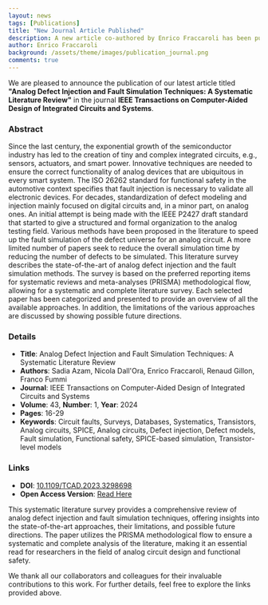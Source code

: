 ```yaml
---
layout: news
tags: [Publications]
title: "New Journal Article Published"
description: A new article co-authored by Enrico Fraccaroli has been published in IEEE Transactions on Computer-Aided Design of Integrated Circuits and Systems.
author: Enrico Fraccaroli
background: /assets/theme/images/publication_journal.png
comments: true
---
```


We are pleased to announce the publication of our latest article titled
**"Analog Defect Injection and Fault Simulation Techniques: A Systematic
Literature Review"** in the journal **IEEE Transactions on Computer-Aided Design
of Integrated Circuits and Systems**.

### Abstract

Since the last century, the exponential growth of the semiconductor industry has
led to the creation of tiny and complex integrated circuits, e.g., sensors,
actuators, and smart power. Innovative techniques are needed to ensure the
correct functionality of analog devices that are ubiquitous in every smart
system. The ISO 26262 standard for functional safety in the automotive context
specifies that fault injection is necessary to validate all electronic devices.
For decades, standardization of defect modeling and injection mainly focused on
digital circuits and, in a minor part, on analog ones. An initial attempt is
being made with the IEEE P2427 draft standard that started to give a structured
and formal organization to the analog testing field. Various methods have been
proposed in the literature to speed up the fault simulation of the defect
universe for an analog circuit. A more limited number of papers seek to reduce
the overall simulation time by reducing the number of defects to be simulated.
This literature survey describes the state-of-the-art of analog defect injection
and the fault simulation methods. The survey is based on the preferred reporting
items for systematic reviews and meta-analyses (PRISMA) methodological flow,
allowing for a systematic and complete literature survey. Each selected paper
has been categorized and presented to provide an overview of all the available
approaches. In addition, the limitations of the various approaches are discussed
by showing possible future directions.

### Details

- **Title**: Analog Defect Injection and Fault Simulation Techniques: A Systematic Literature Review
- **Authors**: Sadia Azam, Nicola Dall'Ora, Enrico Fraccaroli, Renaud Gillon, Franco Fummi
- **Journal**: IEEE Transactions on Computer-Aided Design of Integrated Circuits and Systems
- **Volume**: 43, **Number**: 1, **Year**: 2024
- **Pages**: 16-29
- **Keywords**: Circuit faults, Surveys, Databases, Systematics, Transistors, Analog circuits, SPICE, Analog circuits, Defect injection, Defect models, Fault simulation, Functional safety, SPICE-based simulation, Transistor-level models

### Links

- **DOI**: [10.1109/TCAD.2023.3298698](https://doi.org/10.1109/TCAD.2023.3298698)
- **Open Access Version**: [Read Here](https://iris.univr.it/retrieve/10ef3a06-6720-49c4-9050-9c4df5e23624/Analog_Defect_Injection_and_Fault_Simulation_Techniques_A_Systematic_Literature_Review.pdf)

This systematic literature survey provides a comprehensive review of analog
defect injection and fault simulation techniques, offering insights into the
state-of-the-art approaches, their limitations, and possible future directions.
The paper utilizes the PRISMA methodological flow to ensure a systematic and
complete analysis of the literature, making it an essential read for researchers
in the field of analog circuit design and functional safety.

We thank all our collaborators and colleagues for their invaluable contributions
to this work. For further details, feel free to explore the links provided
above.
